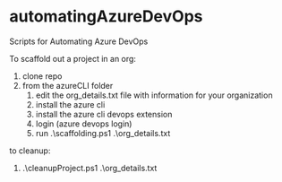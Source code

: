 # automatingAzureDevOps
Scripts for Automating Azure DevOps

To scaffold out a project in an org:
1) clone repo
2) from the azureCLI folder
   1) edit the org_details.txt file with information for your organization
   2) install the azure cli
   3) install the azure cli devops extension
   4) login (azure devops login)
   5) run .\scaffolding.ps1 .\org_details.txt

to cleanup:
1) .\cleanupProject.ps1 .\org_details.txt

